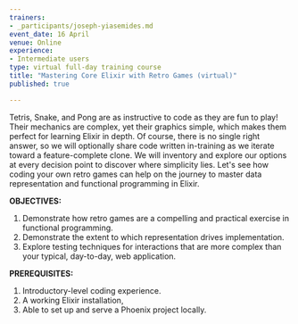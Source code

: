 ```yaml
---
trainers:
- _participants/joseph-yiasemides.md
event_date: 16 April
venue: Online
experience:
- Intermediate users
type: virtual full-day training course
title: "Mastering Core Elixir with Retro Games (virtual)"
published: true

---
```

Tetris, Snake, and Pong are as instructive to code as they are fun to play! Their mechanics are complex, yet their graphics simple, which makes them perfect for learning Elixir in depth. Of course, there is no single right answer, so we will optionally share code written in-training as we iterate toward a feature-complete clone. We will inventory and explore our options at every decision point to discover where simplicity lies. Let's see how coding your own retro games can help on the journey to master data representation and functional programming in Elixir.

**OBJECTIVES:**
1. Demonstrate how retro games are a compelling and practical exercise in functional programming.
2. Demonstrate the extent to which representation drives implementation.
3. Explore testing techniques for interactions that are more complex than your typical, day-to-day, web application.

**PREREQUISITES:**
1. Introductory-level coding experience.
2. A working Elixir installation,
3. Able to set up and serve a Phoenix project locally.